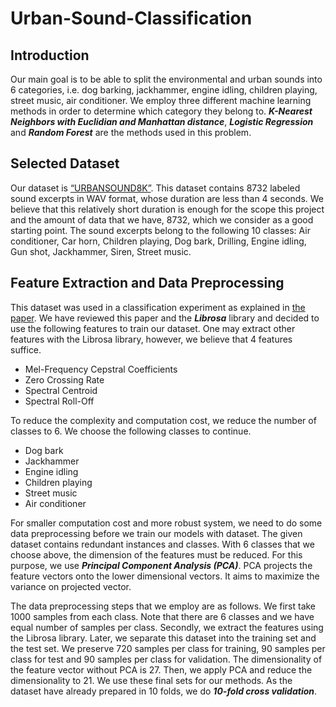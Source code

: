 # Urban-Sound-Classification

## Introduction

Our main goal is to be able to split the environmental and urban sounds into 6 categories, i.e. dog barking, jackhammer, engine idling, children playing, street music, air conditioner. We employ three different machine learning methods in order to determine which category they belong to. **_K-Nearest Neighbors with Euclidian and Manhattan distance_**, **_Logistic Regression_** and **_Random Forest_** are the methods used in this problem.

## Selected Dataset

Our dataset is [“URBANSOUND8K”](https://urbansounddataset.weebly.com/urbansound8k.html). This dataset contains 8732 labeled sound excerpts in WAV format, whose duration are less than 4 seconds. We believe that this relatively short duration is enough for the scope this project and the amount of data that we have, 8732, which we consider as a good starting point. The sound excerpts belong to the following 10 classes: Air conditioner, Car horn, Children playing, Dog bark, Drilling, Engine idling, Gun shot, Jackhammer, Siren, Street music.

## Feature Extraction and Data Preprocessing

This dataset was used in a classification experiment as explained in [the paper](http://www.justinsalamon.com/uploads/4/3/9/4/4394963/salamon_urbansound_acmmm14.pdf). We have reviewed this paper and the _**Librosa**_ library and decided to use the following features to train our dataset. One may extract other features with the Librosa library, however, we believe that 4 features suffice.

- Mel-Frequency Cepstral Coefficients
- Zero Crossing Rate
- Spectral Centroid
- Spectral Roll-Off

To reduce the complexity and computation cost, we reduce the number of classes to 6. We choose the following classes to continue.
- Dog bark
- Jackhammer
- Engine idling
- Children playing
- Street music
- Air conditioner

For smaller computation cost and more robust system, we need to do some data preprocessing before we train our models with dataset. The given dataset contains redundant instances and classes. With 6 classes that we choose above, the dimension of the features must be reduced. For this purpose, we use _**Principal Component Analysis (PCA)**_. PCA projects the feature vectors onto the lower dimensional vectors. It aims to maximize the variance on projected vector. 

The data preprocessing steps that we employ are as follows. We first take 1000 samples from each class. Note that there are 6 classes and we have equal number of samples per class. Secondly, we extract the features using the Librosa library. Later, we separate this dataset into the training set and the test set. We preserve 720 samples per class for training, 90 samples per class for test and 90 samples per class for validation. The dimensionality of the feature vector without PCA is 27. Then, we apply PCA and reduce the dimensionality to 21. We use these final sets for our methods. As the dataset have already prepared in 10 folds, we do _**10-fold cross validation**_.
